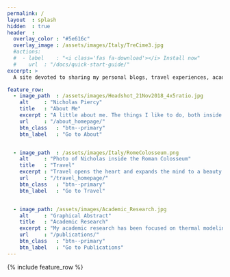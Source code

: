 ```yaml
---
permalink: /
layout	: splash
hidden	: true
header	:
  overlay_color	: "#5e616c"
  overlay_image	: /assets/images/Italy/TreCime3.jpg
  #actions:
  #  - label	: "<i class='fas fa-download'></i> Install now"
  #    url	: "/docs/quick-start-guide/"
excerpt: >
  A site devoted to sharing my personal blogs, travel experiences, academic research findings, and other fun tid-bits I've learned along the way.

feature_row:
  - image_path	: /assets/images/Headshot_21Nov2018_4x5ratio.jpg
    alt		: "Nicholas Piercy"
    title	: "About Me"
    excerpt	: "A little about me. The things I like to do, both inside and outisde of work."
    url		: "/about_homepage/"
    btn_class	: "btn--primary"
    btn_label	: "Go to About"


  - image_path	: /assets/images/Italy/RomeColosseum.png
    alt		: "Photo of Nicholas inside the Roman Colosseum"
    title	: "Travel"
    excerpt	: "Travel opens the heart and expands the mind to a beauty which is often indescribable. <br /> <br /> *\"... the cultural world is one country.\"* <br />  - David Hilbert"
    url		: "/travel_homepage/"
    btn_class	: "btn--primary"
    btn_label	: "Go to Travel"


  - image_path: /assets/images/Academic_Research.jpg
    alt		: "Graphical Abstract"
    title	: "Academic Research"
    excerpt	: "My academic research has been focused on thermal modeling for metal additive manufacturing (3D printing) using a novel computational approach."
    url		: "/publications/"
    btn_class	: "btn--primary"
    btn_label	: "Go to Publications"
---
```


{% include feature_row %}